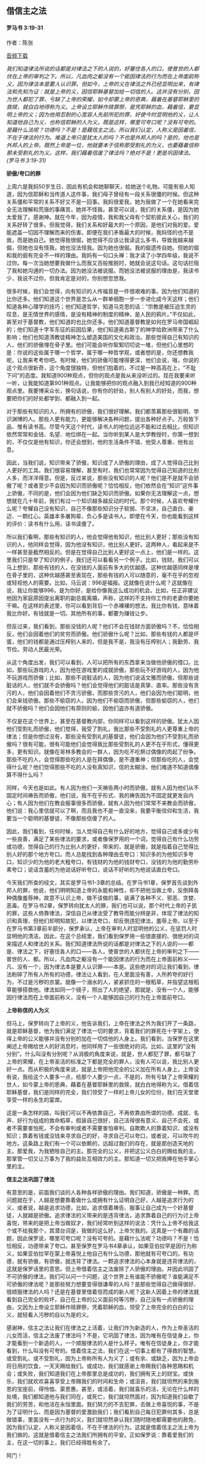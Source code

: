 ﻿## 借信主之法

#### 罗马书 3:19-31

作者：陈张

[音频下载](https://link.jscdn.cn/1drv/aHR0cHM6Ly8xZHJ2Lm1zL3UvcyFBaW5LWUhaYVJhLW5sRVVKa1lGRFBRNURtUnJHP2U9M1BidE9h.m4a)  

*我们知道律法所说的话都是对律法之下的人说的，好塞住各人的口，使普世的人都伏在上帝的审判之下。所以，凡血肉之躯没有一个能因律法的行为而在上帝面前称义，因为律法本是要人认识罪。但如今，上帝的义在律法之外已经显明出来，有律法和先知为证：就是上帝的义，因信耶稣基督加给一切信的人。这并没有分别，因为世人都犯了罪，亏缺了上帝的荣耀，如今却蒙上帝的恩典，藉着在基督耶稣里的救赎，就白白地得称为义。上帝设立耶稣作赎罪祭，是凭耶稣的血，藉着信，要显明上帝的义；因为他用忍耐的心宽容人先前所犯的罪，好使今时显明他的义，让人知道他自己为义，也称信耶稣的人为义。既是这样，哪里可夸口呢？没有可夸的。是藉什么法呢？功德吗？不是！是藉信主之法。所以我们认定，人称义是因着信，不在于律法的行为。难道上帝只是犹太人的吗？不也是外邦人的吗？是的，他也是外邦人的上帝。既然上帝是一位，他就要本于信称那受割礼的为义，也要藉着信称那未受割礼的为义。这样，我们藉着信废了律法吗？绝对不是！更是巩固律法。(罗马书 3:19-31)*

**骄傲/夸口的罪**

上周六是我妈50岁生日，因此有机会和她聊聊天，给她送个礼物。可能有些人知道，因为信耶稣和当传道人这件事，我们母子曾经有一段关系很僵的时候。但这种关系僵和平常的关系不好又不是一回事。我妈很爱我，她为我做了一个在她看来完全无法理解和荒唐的事痛苦，她并不怪我。甚至可以说，我们的关系僵，是因为她太爱我了。感谢神。就在今年，因为疫情，我和我父母有个契机彼此关心，我们的关系好转了很多。但我觉得，我们关系和好最大的一个原因，是他们对我的爱。爱能遮盖一切因不理解而来的伤害。即便在我们矛盾最大的时候，我妈怪的也不是我，而是她自己。她觉得我很倔，她觉得不应该让我读这么多书，导致我越来越倔，但她也没有怪我，她也没法怪我。因为她也很倔。我的倔遗传自她。但她的倔和我的倔有完全不一样的理由。我妈有一句口头禅：我才读了小学四年级，我说不过你。每一次当她想要我做什么而我又百般推脱时，她就会说这句话。这句话拦阻了我和她沟通的一切办法。因为她没法被说服。而她没法被说服的理由是，我读书少，我说不过你，但我肯定是对的，你别想忽悠我。

很多时候，我们会觉得，向有知识的人传福音是一件很艰难的事。因为他们知道的比你还多。他们知道这个世界是怎么从一群单细胞一步一步进化成今天这样；他们知道各种心理学的技巧；他们知道哲学，知道马克思的话：“宗教是被压迫生灵的叹息，是无情世界的感情，是没有精神的制度的精神，是人民的鸦片。”不仅如此，甚至对于基督教，他们知道的也比你还多。他们知道基督教是如何在罗马帝国崛起的；他们知道十字军东征的前因后果，他们知道奥古斯丁的神学给欧洲带来了什么影响；他们也知道清教徒精神怎么塑造美国的文化和政治。那些觉得自己有知识的人，他们的骄傲埋在骨子里。他们可能会听你絮絮叨叨说一堆，但他们心里想的是：你说的这些属于哪一个哲学，属于哪一种哲学观，或者想的是，你还想教我呢，让我来考考你吧。有时候，他们的骄傲可能埋得更深，他们会说，哦，你说的这个观点很新奇，这个角度很独特，但他们抱着的，不过是一种高高在上，“不耻下问”的态度。我知道900种观点，但你的观点是我从来没听过的。现在我要来听一听，让我能知道第901种观点。让我能够把你的观点融入到我已经知道的900种观点里。我要博采众长，换句话说，你有你的好处，别人有别人的好处，而我，想要把你们的好处都学到、都融入到一起。

对于那些有知识的人，所拥有的骄傲，我们很好理解。我们都羡慕那些很聪明、学识渊博的人。那些人更有能力，更能够解决各种问题，提出各种好点子。万般皆下品、惟有读书高。尽管今天这个时代，读书人的地位远远不能和过去相比，但知识依然常常和金钱、名望、地位绑在一起。当你听到某人是大学教授时，你第一想到的，不仅仅是他有知识，你还会想到，他的生活条件不错、他受人尊重、他有出息。

因此，当我们说，知识带来了骄傲，知识成了人骄傲的理由，成了人觉得自己比别人更好的工具。我们很容易理解，甚至有时，我们也常常因为觉得自己知道的比别人多，而洋洋得意。但是，反过来说，那些没有知识的人呢？他们是不是就不会骄傲了呢？或者至少不会因为知识而骄傲呢？恰恰相反，他们依然会在“知识”这件事上骄傲，不同的是，他们会因为他们缺乏知识而骄傲。如果你无法理解这一点，想想就在几十年前，我们有过一个知识越多越反动的时代。那个时候，人喜欢夸耀什么呢？夸耀自己没有知识，自己不像那些知识分子软弱、不坚决，自己直白、豪迈、一颗红心。英雄本多屠狗辈、负心多是读书人。即使在今天，你也能看到这样的评价：读书有什么用，读书读傻了。

所以我们看啊，那些有知识的人，他会觉得他有知识，他比别人更好；那些没有知识的人，他同样会觉得，因为他没有知识，他比别人更好。这两种人，看起来是不一样甚至是截然相反的。但是在觉得自己比别人更好这一点上，他们是一样的。这里我们只是举了知识的例子。我们还可以看看另一个例子。比如，钱财。我们可以马上想到，那些有钱的人，在没钱的人面前有多大的优越感。这种优越感同样是埋在骨子里的，这种优越感甚至表现在，那些有钱的人可以随意的，毫不在乎的忽视或轻视他人的需要。比如，马云说：996是福报。这就像在说什么呢？这就像在说，我让你能够996，是为你好，是给你像我这么成功的机会。比如，任正非建议他因为家庭原因提出离职的副总裁离婚，声称，这样的不支持你工作的老婆你要她干嘛。在这样的表述里，你可以看到背后一个赤裸裸的想法，我比你有钱，意味着我比你好。有钱就是一切。其他所有的事，都要为赚钱让步。

但反过来，我们看到，那些没钱的人呢？他们不会在钱财方面骄傲吗？不，恰恰相反，他们会因着他们的贫穷而骄傲。他们骄傲什么呢？比如，那些有钱的人都是坏蛋，他们的钱都是通过压榨别人来的，但是我不是，我没有压榨别人；我勤劳、我节俭。劳动人民最光荣。

从这个角度出发，我们可以看到，人可以把所有的东西拿来当做他骄傲的借口。比如，那些玩游戏的人，因为他在游戏里的成就骄傲，那些玩不好游戏的人，因为他不玩游戏而骄傲；比如，那些不说脏话的人，因为他们说话文雅而骄傲，但那些说脏话的人，他们就不会骄傲吗？他们会觉得他们的脏话是真挚、直率。那些没有贪污的人，他们会因着他们不贪污骄傲，而那些贪污的人，他们会因为他们聪明，他们会来钱骄傲。那些不偷窃的人，因为他们不偷窃而骄傲，但那些偷窃的人，他们就不骄傲吗？他们会因他们有原则的偷，因他们盗亦有道骄傲。

不仅是在这个世界上，甚至在基督教内部，你同样可以看到这样的骄傲。犹太人因他们受割礼而骄傲，他们觉得，我受了割礼，我比那些不受割礼的人更尊重上帝的律法；但是你想过没有，那些没有受割礼的基督徒，他们会因为他们不受割礼而骄傲吗？很有可能，很有可能他们会觉得我比那些受割礼的人更不在乎形式，懂得更多，更有知识。就像在哥林多教会的一群人，因为吃不吃祭过偶像的肉起了纷争。那些不吃的人，会觉得那些吃的人是在拜偶像，是不遵重神；但那些吃的人，会觉得什么呢？他们觉得那些不吃的人没有真知识，信的太糊涂，他们难道不知道偶像算不得什么吗？

同样，今天也是如此。有人因为他们一天祷告两小时而骄傲，就有人因为他们从不固定时间祷告而骄傲，他们说，我不在乎形式、我的祷告因为不固定就更发自内心；有人因为他们在教会服事很多而骄傲，就有人因为他们常常不来教会而骄傲，他们说：我心里信就可以了啊，而且我也不是一直没来，我要平衡信仰和生活，我要当一个聪明的基督徒，不像那些信傻了的人。

因此，我们看到，任何时候，当人觉得自己有什么好的地方，觉得自己或多或少有一些良善，满足了某些律法的要求，或者像保罗用的一个词，觉得自己有什么功劳或功德，觉得自己的行为比别人的更好，带来的，就是骄傲，就是指着自己觉得比别人好的那个地方夸口。而人总能找到各种理由去夸口：知识多的为他知识多夸口，知识少的为他的老大粗夸口，有钱财的为他的钱财夸口，没钱的为他的勤劳朴素夸口；说话含蓄的为他说话好听夸口，说话不好听的为他说话直白夸口。

今天我们所查的经文，其实是罗马书1-3章的总结。在罗马书1章，保罗首先谈到外邦人的罪，他说，他们明明知道上帝的永能和神性，却不把他当做上帝，反倒拜各种偶像羞辱神，故意不认识上帝，做不该做的事，装满了各种不义、邪恶、贪婪、恶毒。在罗马书2章，保罗转向犹太人的罪，我们也可以说，那个时代上帝的子民的罪，这些人倚靠律法，深信自己从律法受了教导而能分辨是非，体现了律法的知识和真理，但他们却明知故犯，以律法夸口，却反倒违犯律法，羞辱上帝。以至于在罗马书第3章前半部分，保罗承认，上帝在审判人时显明他的公义，在惩罚人时显明他的清洁。因此，在这个总结里，我们看到保罗用一些很直接的、很绝对的词来描述人和律法的关系。我们知道律法所说的话都是对律法之下的人说的——都是、律法之下，好塞住各人的口——各人，使普世的人都伏在上帝的审判之下——普世的人、都。所以，凡血肉之躯没有一个能因律法的行为而在上帝面前称义——凡、没有一个，因为律法本是要人认识罪——本是。这些绝对的词让我们看到，律法粉碎了所有人所有的功德，律法让人看到，在人里面没有善，人所矜夸的好行为，不过是污秽的衣裳。就像一个溺水的人，紧紧抓住的一根稻草，并指望这根稻草能够搭救他。律法如同一个镜子，照出了人的绝望，那就是，没有一个人，能够因行律法而在上帝面前称义，没有一个人能够因自己的行为在上帝面前夸口。

**上帝称信的人为义**

但马上，保罗转向了上帝的义，他告诉我们，上帝在律法之外为我们开了一条路，就是耶稣基督，他为我们满足了律法一切的要求，背着我们的罪死在十字架上，使得上帝的公义能够并没有分别的加在一切信他的人身上。我们看到，当保罗在这里阐述上帝赐给世人的好消息时，他同样用了一些很绝对的词。比如，这里的“没有分别”。什么叫没有分别呢？从消极的角度来说，就是，世人都犯了罪，都亏缺了上帝的荣耀，在上帝圣洁的标准之下都是完全的罪人，没有人可以说，我比别人更好一点。而从积极的角度来说，就是上帝把他完全的公义加在所有人身上，上帝没有说，我给这个人要多一点，给那个人要少一点，不是的，所有亏缺了上帝荣耀的世人，如今蒙上帝的恩典，藉着在基督耶稣里的救赎，就白白地得称为义。借着信耶稣基督，我们是同样的完全，我们领受了一样的上帝儿女的位份，我们在天堂里享受一样的永生的宴席。

这是一条怎样的路，叫我们可以不再依靠自己，不再依靠由所谓的功德、成就、名声、好行为组成的救命稻草，假装自己很好，自己活得很有意义、自己不会死，或者不需要害怕死，不会有审判或者不需要害怕审判。自欺欺人的靠着知识、或没有知识；靠着有钱或没钱来寻求自己的好，寻求自己可以夸口，或者说，可以吹牛的地方。这条路上我们有一个可以依赖的，远超过我们的存在，就是那创造天地的主。那爱我，为我牺牲自己的主。那完全的公义，并把这公义白白的赐给我的主。那掌管一切又让万事为了我的益处互相效力的主。那知道一切又把我捧在他手掌心里的主。

**信主之法巩固了律法**

有意思的是，前面我们谈的人各种各样骄傲的理由。我们知道，骄傲是一种罪。而问题就在于，人越是想要靠着做什么或拥有什么证明自己好，人越是追求行为的义，或者说，越是追求功德，比如，追求借着祷告、服事让自己成为一个好基督徒，人就越是骄傲。追求律法的义带来的是违背律法，追求靠着自己的行为讨上帝喜悦，带来的是把上帝当做奴才，我们经常听到这样的说法：凭什么上帝不给我这个或不给我那个，其潜台词是，我做的这么好，上帝欠我的。这真是一个有趣的话题，因此保罗说，哪里可夸口呢？没有可夸的。是藉什么法呢？功德吗？不是！恰恰相反，功德带来了夸口。甚至保罗在罗马书4章承认，如果亚伯拉罕是因行为称义，如果亚伯拉罕在蒙上帝喜悦上他自己有什么功德，那他就有可夸口的。有功德，就有骄傲，有骄傲，就违背了律法。一颗追求律法的心本身就是违背律法的，这就是保罗话里的意思。但上帝借着信主之法废除了人骄傲的理由。并因此巩固了不可骄傲的律法，我们可以问一个问题，这个世界上有谁能不骄傲呢？谁能满足不可骄傲的律法呢？是那些努力想要变得很谦卑的人吗？是那些觉得自己做得很好、很顺服律法的人吗？还是在基督里借着信而成的新人呢？这新人因着上帝的律法就看到自己完全的败坏，自己在上帝的公义面前何等污秽，自己没有一点骄傲的理由，又因为上帝设立耶稣作赎罪祭，凭着耶稣的血，领受了上帝完全的白白的公义，就轻看人污秽的自以为是的义。

感谢神，信主之法让我们在律法之上活着，让我们作为新造的人，作为上帝圣洁的儿女而活，信主之法废了律法吗？不是，它巩固了律法，因为唯有在信徒身上，你才能看到一个新造的人，一个顺服律法的人是什么样子。唯有在信徒身上，你才能看到，什么叫没有可夸的。借着信主之法，我们在这一切事上都有了得救的智慧。或受割礼、或不受割礼，因为上帝称所有人为义了；或有余、或缺乏，因为上帝会将日用的饮食，一天天赐给我们。或成功，我们就感谢上帝赐我们各种恩赐和机会；或失败，我们知道我们在上帝那里总是成功的，我们拥有天上的财宝。或快乐，我们就欢欢喜喜享受上帝赐我们的时间和生命；或沮丧，我们就坦然的来到施恩的宝座前，得怜恤、蒙恩惠。甚至，或活着，我们就喜乐的活，无论在什么样的处境，我们都知道他与我们同在，或死亡，我们就坦然面对，因为知道我们会歇了我们的劳苦，和他活在永恒里面。我们努力的不去犯罪，去做上帝喜悦的事，不是为了证明什么、而是因为基督的爱激励我们；我们看到自己每日犯罪何其多，总是做错事，里面没有一点行为的义，我们就坦然承认我们随时随地都需要他的赦免，因为我们认定，人称义是因着信，不在于律法的行为。这就是借着信主之法上帝为我们做的。这就是借着信主之法我们所拥有的平安。正如保罗说：靠着爱我们的主，在这一切的事上，我们已经得胜有余了。

阿门！


